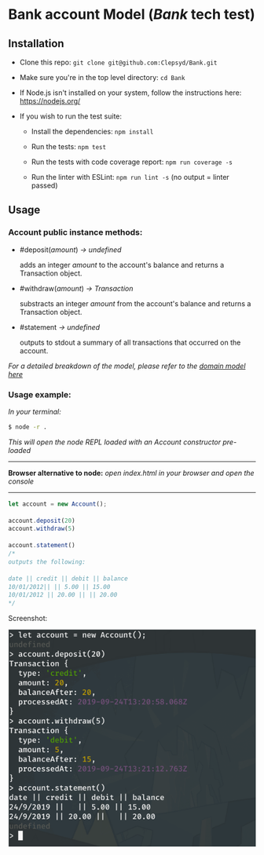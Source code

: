 # Bank account Model (_Bank_ tech test)

## Installation

- Clone this repo:
`git clone git@github.com:Clepsyd/Bank.git`

- Make sure you're in the top level directory:
`cd Bank`

- If Node.js isn't installed on your system, follow the instructions here: https://nodejs.org/

- If you wish to run the test suite:

    - Install the dependencies: `npm install`

    - Run the tests: `npm test`

    - Run the tests with code coverage report: `npm run coverage -s`

    - Run the linter with ESLint: `npm run lint -s` (no output = linter passed)

## Usage

### Account public instance methods:

- #deposit(_amount_) _-> undefined_

    adds an integer _amount_ to the account's balance and returns a Transaction object.

- #withdraw(_amount_) _-> Transaction_

    substracts an integer _amount_ from the account's balance and returns a Transaction object.

- #statement _-> undefined_

    outputs to stdout a summary of all transactions that occurred on the account.

_For a detailed breakdown of the model, please refer to the [domain model here](DomainModel.md)_

### Usage example:

_In your terminal:_

```bash
$ node -r .
```
_This will open the node REPL loaded with an Account constructor pre-loaded_
********
**Browser alternative to node:** _open index.html in your browser and open the console_
********
```javascript
let account = new Account();

account.deposit(20)
account.withdraw(5)

account.statement() 
/*
outputs the following:

date || credit || debit || balance
10/01/2012|| || 5.00 || 15.00
10/01/2012 || 20.00 || || 20.00
*/
```

Screenshot:

![img](assets/Example.png)
